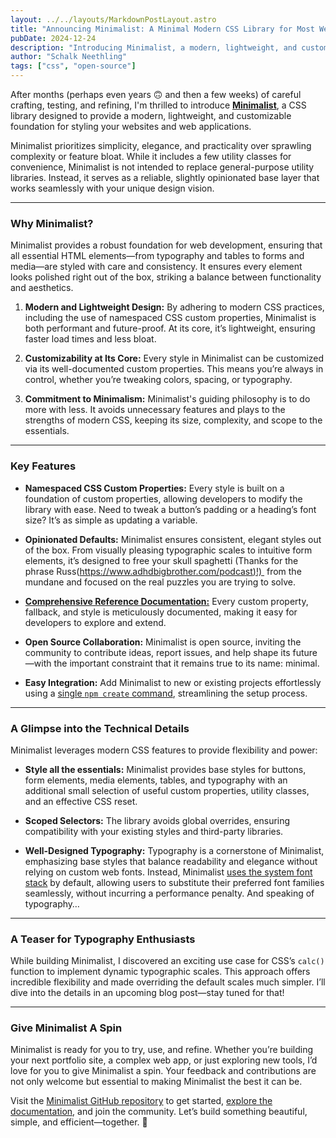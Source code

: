 ```yaml
---
layout: ../../layouts/MarkdownPostLayout.astro
title: "Announcing Minimalist: A Minimal Modern CSS Library for Most Web Projects"
pubDate: 2024-12-24
description: "Introducing Minimalist, a modern, lightweight, and customizable CSS library designed to provide a solid foundation for styling websites and web applications. Learn about its key features, technical details, and how you can get involved."
author: "Schalk Neethling"
tags: ["css", "open-source"]
---
```


After months (perhaps even years 🙃 and then a few weeks) of careful crafting, testing, and refining, I'm thrilled to introduce [**Minimalist**](https://github.com/schalkneethling/minimalist), a CSS library designed to provide a modern, lightweight, and customizable foundation for styling your websites and web applications.

Minimalist prioritizes simplicity, elegance, and practicality over sprawling complexity or feature bloat. While it includes a few utility classes for convenience, Minimalist is not intended to replace general-purpose utility libraries. Instead, it serves as a reliable, slightly opinionated base layer that works seamlessly with your unique design vision.

---

### Why Minimalist?

Minimalist provides a robust foundation for web development, ensuring that all essential HTML elements—from typography and tables to forms and media—are styled with care and consistency. It ensures every element looks polished right out of the box, striking a balance between functionality and aesthetics.

1. **Modern and Lightweight Design:** By adhering to modern CSS practices, including the use of namespaced CSS custom properties, Minimalist is both performant and future-proof. At its core, it’s lightweight, ensuring faster load times and less bloat.

2. **Customizability at Its Core:** Every style in Minimalist can be customized via its well-documented custom properties. This means you’re always in control, whether you’re tweaking colors, spacing, or typography.

3. **Commitment to Minimalism:** Minimalist's guiding philosophy is to do more with less. It avoids unnecessary features and plays to the strengths of modern CSS, keeping its size, complexity, and scope to the essentials.

---

### Key Features

- **Namespaced CSS Custom Properties:** Every style is built on a foundation of custom properties, allowing developers to modify the library with ease. Need to tweak a button’s padding or a heading’s font size? It’s as simple as updating a variable.

- **Opinionated Defaults:** Minimalist ensures consistent, elegant styles out of the box. From visually pleasing typographic scales to intuitive form elements, it’s designed to free your skull spaghetti (Thanks for the phrase Russ([https://www.adhdbigbrother.com/podcast)!) ](<https://www.adhdbigbrother.com/podcast!)>) from the mundane and focused on the real puzzles you are trying to solve.

- [**Comprehensive Reference Documentation:**](https://minimalist-docs.netlify.app/) Every custom property, fallback, and style is meticulously documented, making it easy for developers to explore and extend.

- **Open Source Collaboration:** Minimalist is open source, inviting the community to contribute ideas, report issues, and help shape its future—with the important constraint that it remains true to its name: minimal.

- **Easy Integration:** Add Minimalist to new or existing projects effortlessly using a [single `npm create` command](https://minimalist-docs.netlify.app/getting-started/), streamlining the setup process.

---

### A Glimpse into the Technical Details

Minimalist leverages modern CSS features to provide flexibility and power:

- **Style all the essentials:** Minimalist provides base styles for buttons, form elements, media elements, tables, and typography with an additional small selection of useful custom properties, utility classes, and an effective CSS reset.

- **Scoped Selectors:** The library avoids global overrides, ensuring compatibility with your existing styles and third-party libraries.

- **Well-Designed Typography:** Typography is a cornerstone of Minimalist, emphasizing base styles that balance readability and elegance without relying on custom web fonts. Instead, Minimalist [uses the system font stack](https://systemfontstack.com/) by default, allowing users to substitute their preferred font families seamlessly, without incurring a performance penalty. And speaking of typography…

---

### A Teaser for Typography Enthusiasts

While building Minimalist, I discovered an exciting use case for CSS’s `calc()` function to implement dynamic typographic scales. This approach offers incredible flexibility and made overriding the default scales much simpler. I’ll dive into the details in an upcoming blog post—stay tuned for that!

---

### Give Minimalist A Spin

Minimalist is ready for you to try, use, and refine. Whether you’re building your next portfolio site, a complex web app, or just exploring new tools, I’d love for you to give Minimalist a spin. Your feedback and contributions are not only welcome but essential to making Minimalist the best it can be.

Visit the [Minimalist GitHub repository](https://github.com/schalkneethling/minimalist) to get started, [explore the documentation](https://minimalist-docs.netlify.app/), and join the community. Let’s build something beautiful, simple, and efficient—together. 🚀
